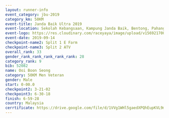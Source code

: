 ```yaml
---
layout: runner-info 
event_category: jbu-2019 
category_km: 50KM 
event-title: Janda Baik Ultra 2019 
event-location: Sekolah Kebangsaan, Kampung Janda Baik, Bentong, Pahang, Malaysia 
event-logo: https://res.cloudinary.com/raceyaya/image/upload/v1569217009/logo/janda-baik_vch1pc.jpg 
event-date: 2019-09-14 
checkpoint-name2: Split 1 E Farm 
checkpoint-name3: Split 2 ATV 
overall_rank: 33
gender_rank_rank_rank_rank_rank: 28
category_rank: 9
bib: 52082
name: Ooi Boon Seong
category: 50KM Men Veteran
gender: Male
start: 0-00.0
checkpoint2: 3-21-02
checkpoint3: 6-30-18
finish: 6-59-28
country: Malaysia
cerrtificate: https://drive.google.com/file/d/1VVg1WHl5gaedXPQhEupKVL9mhagMC7w2/view?usp=sharing
---
```

